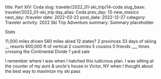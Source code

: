 title: Part XIV: Coda
slug: traveler/2022_01-ski_trip/14-coda
slug_base: traveler/2022_01-ski_trip
day_alias: Coda
prev_day: 13-new_mexico
next_day: /traveler
date: 2022-03-22
post_date: 2022-12-27
category: Traveler
activity: 2022 Ski Trip Adventure
summary: Summary placeholder

Stats

11,000 miles driven
560 miles skied
12 states?
2 provinces
33 days of skiing
__ resorts
600,000 ft of vertical
2 countries
5 cousins
5 friends
___ times crossing the Continental Divide
1 yard sale

I remember where I was when I hatched this ludicrous plan. I was sitting at the
counter of my aunt & uncle's house in Victor, NY when I thought about the best
way to maximize my ski pass